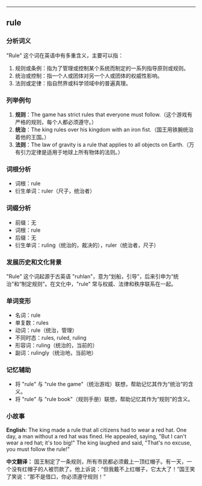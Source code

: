
---------------
## rule
### 分析词义
"Rule" 这个词在英语中有多重含义，主要可以指：

1. 规则或条例：指为了管理或控制某个系统而制定的一系列指导原则或规则。
2. 统治或控制：指一个人或团体对另一个人或团体的权威性影响。
3. 法则或定律：指自然界或科学领域中的普遍真理。

### 列举例句
1. **规则**：The game has strict rules that everyone must follow.（这个游戏有严格的规则，每个人都必须遵守。）
2. **统治**：The king rules over his kingdom with an iron fist.（国王用铁腕统治着他的王国。）
3. **法则**：The law of gravity is a rule that applies to all objects on Earth.（万有引力定律是适用于地球上所有物体的法则。）

### 词根分析
- 词根：rule
- 衍生单词：ruler（尺子，统治者）

### 词缀分析
- 前缀：无
- 词根：rule
- 后缀：无
- 衍生单词：ruling（统治的，裁决的），ruler（统治者，尺子）

### 发展历史和文化背景
"Rule" 这个词起源于古英语 "ruhlan"，意为“划船，引导”，后来引申为“统治”和“制定规则”。在文化中，"rule" 常与权威、法律和秩序联系在一起。

### 单词变形
- 名词：rule
- 单复数：rules
- 动词：rule（统治，管理）
- 不同时态：rules, ruled, ruling
- 形容词：ruling（统治的，当前的）
- 副词：rulingly（统治地，当前地）

### 记忆辅助
- 将 "rule" 与 "rule the game"（统治游戏）联想，帮助记忆其作为“统治”的含义。
- 将 "rule" 与 "rule book"（规则手册）联想，帮助记忆其作为“规则”的含义。

### 小故事
**English:**
The king made a rule that all citizens had to wear a red hat. One day, a man without a red hat was fined. He appealed, saying, "But I can't wear a red hat; it's too big!" The king laughed and said, "That's no excuse, you must follow the rule!"

**中文翻译：**
国王制定了一条规则，所有市民都必须戴上一顶红帽子。有一天，一个没有红帽子的人被罚款了。他上诉说：“但我戴不上红帽子，它太大了！”国王笑了笑说：“那不是借口，你必须遵守规则！”

